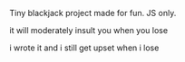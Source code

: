Tiny blackjack project made for fun. JS only.

it will moderately insult you when you lose

i wrote it and i still get upset when i lose
